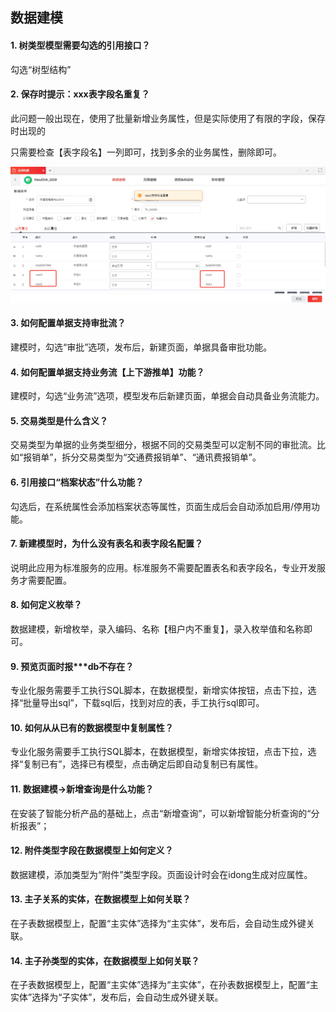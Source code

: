## 数据建模

#### 1. 树类型模型需要勾选的引用接口？

   勾选“树型结构”

   

#### 2. 保存时提示：xxx表字段名重复？

   此问题一般出现在，使用了批量新增业务属性，但是实际使用了有限的字段，保存时出现的

   只需要检查【表字段名】一列即可，找到多余的业务属性，删除即可。

   ![image-20201221160813497](/image/重复.png)

#### 3. 如何配置单据支持审批流？

   建模时，勾选“审批”选项，发布后，新建页面，单据具备审批功能。

   

#### 4. 如何配置单据支持业务流【上下游推单】功能？

   建模时，勾选“业务流”选项，模型发布后新建页面，单据会自动具备业务流能力。

   

#### 5. 交易类型是什么含义？

   交易类型为单据的业务类型细分，根据不同的交易类型可以定制不同的审批流。比如“报销单”，拆分交易类型为“交通费报销单”、“通讯费报销单”。

   

#### 6. 引用接口“档案状态”什么功能？

   勾选后，在系统属性会添加档案状态等属性，页面生成后会自动添加启用/停用功能。

   

#### 7. 新建模型时，为什么没有表名和表字段名配置？

   说明此应用为标准服务的应用。标准服务不需要配置表名和表字段名，专业开发服务才需要配置。

   

#### 8. 如何定义枚举？

   数据建模，新增枚举，录入编码、名称【租户内不重复】，录入枚举值和名称即可。

   

#### 9. 预览页面时报***db不存在？

   专业化服务需要手工执行SQL脚本，在数据模型，新增实体按钮，点击下拉，选择“批量导出sql”，下载sql后，找到对应的表，手工执行sql即可。

   

#### 10. 如何从从已有的数据模型中复制属性？

 专业化服务需要手工执行SQL脚本，在数据模型，新增实体按钮，点击下拉，选择“复制已有”，选择已有模型，点击确定后即自动复制已有属性。

    

#### 11. 数据建模->新增查询是什么功能？

 在安装了智能分析产品的基础上，点击“新增查询”，可以新增智能分析查询的“分析报表”；

    

#### 12. 附件类型字段在数据模型上如何定义？

 数据建模，添加类型为“附件”类型字段。页面设计时会在idong生成对应属性。

    

#### 13. 主子关系的实体，在数据模型上如何关联？

 在子表数据模型上，配置“主实体”选择为“主实体”，发布后，会自动生成外键关联。

    

#### 14. 主子孙类型的实体，在数据模型上如何关联？

 在子表数据模型上，配置“主实体”选择为“主实体”，在孙表数据模型上，配置“主实体”选择为“子实体”，发布后，会自动生成外键关联。

    

    

